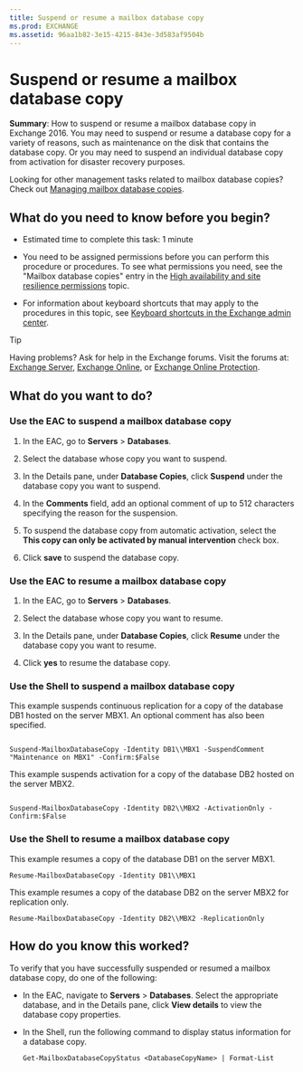 ```yaml
---
title: Suspend or resume a mailbox database copy
ms.prod: EXCHANGE
ms.assetid: 96aa1b82-3e15-4215-843e-3d583af9504b
---
```



# Suspend or resume a mailbox database copy
 **Summary**: How to suspend or resume a mailbox database copy in Exchange 2016.
You may need to suspend or resume a database copy for a variety of reasons, such as maintenance on the disk that contains the database copy. Or you may need to suspend an individual database copy from activation for disaster recovery purposes.
  
    
    

Looking for other management tasks related to mailbox database copies? Check out  [Managing mailbox database copies](http://technet.microsoft.com/library/06df16b4-f209-4d3a-8c68-0805c745f9b2.aspx).
## What do you need to know before you begin?


- Estimated time to complete this task: 1 minute
    
  
- You need to be assigned permissions before you can perform this procedure or procedures. To see what permissions you need, see the "Mailbox database copies" entry in the  [High availability and site resilience permissions](high-availability-and-site-resilience-permissions.md) topic.
    
  
- For information about keyboard shortcuts that may apply to the procedures in this topic, see  [Keyboard shortcuts in the Exchange admin center](keyboard-shortcuts-in-the-exchange-admin-center.md).
    
  

> [!TIP]
> Having problems? Ask for help in the Exchange forums. Visit the forums at:  [Exchange Server](https://go.microsoft.com/fwlink/p/?linkId=60612),  [Exchange Online](https://go.microsoft.com/fwlink/p/?linkId=267542), or  [Exchange Online Protection](https://go.microsoft.com/fwlink/p/?linkId=285351). 
  
    
    


## What do you want to do?


  
    
    

### Use the EAC to suspend a mailbox database copy


1. In the EAC, go to **Servers** > **Databases**.
    
  
2. Select the database whose copy you want to suspend.
    
  
3. In the Details pane, under **Database Copies**, click **Suspend** under the database copy you want to suspend.
    
  
4. In the **Comments** field, add an optional comment of up to 512 characters specifying the reason for the suspension.
    
  
5. To suspend the database copy from automatic activation, select the **This copy can only be activated by manual intervention** check box.
    
  
6. Click **save** to suspend the database copy.
    
  

### Use the EAC to resume a mailbox database copy


1. In the EAC, go to **Servers** > **Databases**.
    
  
2. Select the database whose copy you want to resume.
    
  
3. In the Details pane, under **Database Copies**, click **Resume** under the database copy you want to resume.
    
  
4. Click **yes** to resume the database copy.
    
  

### Use the Shell to suspend a mailbox database copy

This example suspends continuous replication for a copy of the database DB1 hosted on the server MBX1. An optional comment has also been specified.
  
    
    

```

Suspend-MailboxDatabaseCopy -Identity DB1\\MBX1 -SuspendComment "Maintenance on MBX1" -Confirm:$False

```

This example suspends activation for a copy of the database DB2 hosted on the server MBX2.
  
    
    



```

Suspend-MailboxDatabaseCopy -Identity DB2\\MBX2 -ActivationOnly -Confirm:$False
```


### Use the Shell to resume a mailbox database copy
<a name="UseShellResume"> </a>

This example resumes a copy of the database DB1 on the server MBX1.
  
    
    

```
Resume-MailboxDatabaseCopy -Identity DB1\\MBX1
```

This example resumes a copy of the database DB2 on the server MBX2 for replication only.
  
    
    



```
Resume-MailboxDatabaseCopy -Identity DB2\\MBX2 -ReplicationOnly
```


## How do you know this worked?

To verify that you have successfully suspended or resumed a mailbox database copy, do one of the following:
  
    
    

- In the EAC, navigate to **Servers** > **Databases**. Select the appropriate database, and in the Details pane, click **View details** to view the database copy properties.
    
  
- In the Shell, run the following command to display status information for a database copy.
    
  ```
  Get-MailboxDatabaseCopyStatus <DatabaseCopyName> | Format-List
  ```


